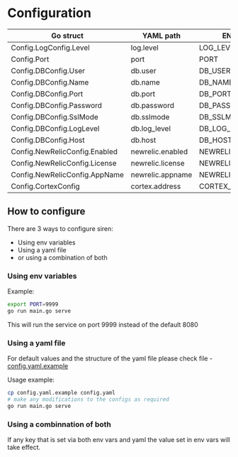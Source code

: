 # Configuration

| Go struct                     | YAML path        | ENV var          | default               | Valid values                                                                                                     |
| ----------------------------- | ---------------- | ---------------- | --------------------- | ---------------------------------------------------------------------------------------------------------------- |
| Config.LogConfig.Level        | log.level        | LOG_LEVEL        | info                  | debug,info,warn,error,dpanic,panic,fatal                                                                         |
| Config.Port                   | port             | PORT             | 8080                  | 0-65535                                                                                                          |
| Config.DBConfig.User          | db.user          | DB_USER          | postgres              | [PostgreSQL identifiers](https://www.postgresql.org/docs/current/sql-syntax-lexical.html#SQL-SYNTAX-IDENTIFIERS) |
| Config.DBConfig.Name          | db.name          | DB_NAME          | postgres              | [PostgreSQL identifiers](https://www.postgresql.org/docs/current/sql-syntax-lexical.html#SQL-SYNTAX-IDENTIFIERS) |
| Config.DBConfig.Port          | db.port          | DB_PORT          | 5432                  | 0-65535                                                                                                          |
| Config.DBConfig.Password      | db.password      | DB_PASSWORD      |                       | valid PostgreSQL password                                                                                        |
| Config.DBConfig.SslMode       | db.sslmode       | DB_SSLMODE       | disable               | [libpq sslmode](https://www.postgresql.org/docs/9.1/libpq-ssl.html)                                              |
| Config.DBConfig.LogLevel      | db.log_level     | DB_LOG_LEVEL     | info                  | silent,error,warn,info                                                                                           |
| Config.DBConfig.Host          | db.host          | DB_HOST          | localhost             | valid hostname name or IP address                                                                                |
| Config.NewRelicConfig.Enabled | newrelic.enabled | NEWRELIC_ENABLED | false                 | bool                                                                                                             |
| Config.NewRelicConfig.License | newrelic.license | NEWRELIC_LICENSE |                       | 40 char NewRelic license key                                                                                     |
| Config.NewRelicConfig.AppName | newrelic.appname | NEWRELIC_APPNAME | siren                 | string                                                                                                           |
| Config.CortexConfig           | cortex.address   | CORTEX_ADDRESS   | http://localhost:8080 | valid HTTP(S) URL                                                                                                |


## How to configure

There are 3 ways to configure siren:
  - Using env variables
  - Using a yaml file
  - or using a combination of both



### Using env variables

Example:

```sh
export PORT=9999
go run main.go serve
```

This will run the service on port 9999 instead of the default 8080

### Using a yaml file

For default values and the structure of the yaml file please check file - [config.yaml.example](config.yaml.example)

Usage example:

```sh
cp config.yaml.example config.yaml
# make any modifications to the configs as required
go run main.go serve
```

### Using a combinnation of both

If any key that is set via both env vars and yaml the value set in env vars will take effect.
